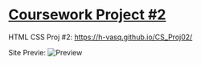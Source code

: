 # [Coursework Project #2](https://h-vasq.github.io/CS_Proj02/)
HTML CSS Proj #2: https://h-vasq.github.io/CS_Proj02/


Site Previe:
![Preview](https://user-images.githubusercontent.com/123214691/225981706-3ba387c1-c736-428b-b8d9-9db057a454cc.png)
